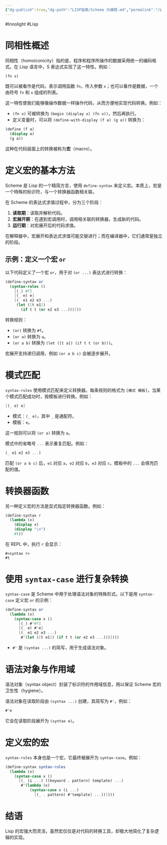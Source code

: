 ```yaml
---
{"dg-publish":true,"dg-path":"LISP指南/Scheme 元编程.md","permalink":"/LISP指南/Scheme 元编程/","created":"2025-06-05T11:22:54.000+08:00","updated":"2025-06-05T16:20:25.000+08:00"}
---
```


#Innolight #Lisp 

# 同相性概述

同相性（homoiconicity）指的是，程序和程序所操作的数据采用统一的编码格式。在 Lisp 语言中，S 表达式实现了这一特性。例如：

```scheme
(fn x)
```

既可以被看作是代码，表示调用函数 `fn`，传入参数 `x`；也可以看作是数据，一个由符号 `fn` 和 `x` 组成的列表。

这一特性使我们能够像操作数据一样操作代码，从而方便地实现代码转换。例如：

- `(fn x)` 可被转换为 `(begin (display x) (fn x))`，然后再执行。
- 定义变量时，可以将 `(define-with-display (f a) (g a))` 转换为：

```scheme
(define (f a) 
  (display a)
  (g a))
```

这种在代码层面上的转换被称为**宏**（macro）。

# 定义宏的基本方法

Scheme 是 Lisp 的一个精简方言，使用 `define-syntax` 来定义宏。本质上，宏是一个特殊的标识符，与一个转换器函数相关联。 

在 Scheme 的表达式求值过程中，分为三个阶段：

1. **读取期**：读取并解析代码。
2. **宏展开期**：在遇到宏调用时，调用相关联的转换器，生成新的代码。
3. **运行期**：对宏展开后的代码求值。

在解释器中，宏展开和表达式求值可能交替进行；而在编译器中，它们通常是独立的阶段。

## 示例：定义一个宏 `or`

以下代码定义了一个宏 `or`，用于对 `(or ...)` 表达式进行转换：

```scheme
(define-syntax or
  (syntax-rules ()
    [(_) #f]
    [(_ e) e]
    [(_ e1 e2 e3 ...)
     (let ([t e1])
       (if t t (or e2 e3 ...)))]))
```

转换规则：

- `(or)` 转换为 `#f`。
- `(or a)` 转换为 `a`。
- `(or a b)` 转换为 `(let ([t a]) (if t t (or b)))`。

宏展开支持递归调用，例如 `(or a b c)` 会被逐步展开。

# 模式匹配

`syntax-rules` 使用模式匹配来定义转换器。每条规则的格式为 `[模式 模板]`，当某个模式匹配成功时，按模板进行转换。例如：

```scheme
[(_ e) e]
```

- 模式：`(_ e)`，其中 `_` 是通配符。
- 模板：`e`。

这一规则可以将 `(or a)` 转换为 `a`。

模式中的省略号 `...` 表示重复匹配。例如：

```scheme
(_ e1 e2 e3 ...)
```

匹配 `(or a b c)` 后，`e1` 对应 `a`，`e2` 对应 `b`，`e3` 对应 `c`，模板中的 `...` 会填充匹配的值。

# 转换器函数

另一种定义宏的方法是显式指定转换器函数。例如：

```scheme
(define-syntax r
  (lambda (x)
    (display x)
    (display "\n")
    #t))
```

在 REPL 中，执行 `r` 会显示：

```
#<syntax r>
#t
```

# 使用 `syntax-case` 进行复杂转换

`syntax-case` 是 Scheme 中用于处理语法对象的特殊形式。以下是用 `syntax-case` 定义宏 `or` 的示例：

```scheme
(define-syntax or
  (lambda (x)
    (syntax-case x ()
      [(_) #'#f]
      [(_ e) #'e]
      [(_ e1 e2 e3 ...)
       #'(let ([t e1]) (if t t (or e2 e3 ...)))])))
```

- `#'` 是 `(syntax ...)` 的简写，用于生成语法对象。

# 语法对象与作用域

语法对象（syntax object）封装了标识符的作用域信息，用以保证 Scheme 宏的卫生性（hygiene）。  

语法对象在读取阶段由 `(syntax ...)` 创建，其简写为 `#'`，例如：

```scheme
#'e
```

它会在读取阶段展开为 `(syntax e)`。

# 定义宏的宏

`syntax-rules` 本身也是一个宏，它最终被展开为 `syntax-case`。例如：

```scheme
(define-syntax syntax-rules
  (lambda (x)
    (syntax-case x ()
      [(_ (i ...) ((keyword . pattern) template) ...)
       #'(lambda (x)
           (syntax-case x (i ...)
             [(_ . pattern) #'template] ...))])))
```

# 结语

Lisp 的宏强大而灵活，虽然宏仅仅是对代码的转换工具，却极大地简化了复杂逻辑的实现。  